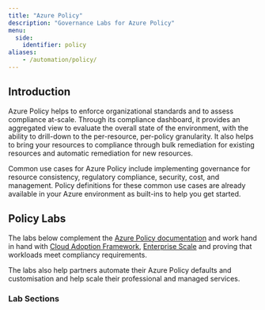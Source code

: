 ```yaml
---
title: "Azure Policy"
description: "Governance Labs for Azure Policy"
menu:
  side:
    identifier: policy
aliases:
    - /automation/policy/
---
```


## Introduction

Azure Policy helps to enforce organizational standards and to assess compliance at-scale. Through its compliance dashboard, it provides an aggregated view to evaluate the overall state of the environment, with the ability to drill-down to the per-resource, per-policy granularity. It also helps to bring your resources to compliance through bulk remediation for existing resources and automatic remediation for new resources.

Common use cases for Azure Policy include implementing governance for resource consistency, regulatory compliance, security, cost, and management. Policy definitions for these common use cases are already available in your Azure environment as built-ins to help you get started.

## Policy Labs

The labs below complement the [Azure Policy documentation](https://docs.microsoft.com/azure/governance/policy/) and work hand in hand with [Cloud Adoption Framework](https://aka.ms/adopt/overview), [Enterprise Scale](https://aka.ms/enterprisescale/overview) and proving that workloads meet compliancy requirements.

The labs also help partners automate their Azure Policy defaults and customisation and help scale their professional and managed services.

### Lab Sections
